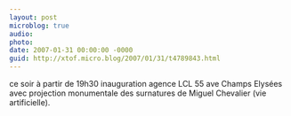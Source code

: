 ```yaml
---
layout: post
microblog: true
audio: 
photo: 
date: 2007-01-31 00:00:00 -0000
guid: http://xtof.micro.blog/2007/01/31/t4789843.html
---
```

ce soir à partir de 19h30 inauguration agence LCL 55 ave Champs Elysées avec projection monumentale des surnatures de Miguel Chevalier (vie artificielle).
